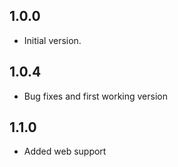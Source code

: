 ## 1.0.0
- Initial version.

## 1.0.4
- Bug fixes and first working version

## 1.1.0
- Added web support
